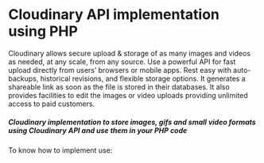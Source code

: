 <h1>Cloudinary API implementation using PHP</h1>
<p>Cloudinary allows secure upload & storage of as many images and videos as needed, at any scale, from any source. Use a powerful API for fast upload directly from users’ browsers or mobile apps. Rest easy with auto-backups, historical revisions, and flexible storage options. It generates a shareable link as soon as the file is stored in their databases. It also provides facilities to edit the images or video uploads providing unlimited access to paid customers.</p>
<h5>Cloudinary implementation to store images, gifs and small video formats using Cloudinary API and use them in your PHP code</h5>
To know how to implement use:
